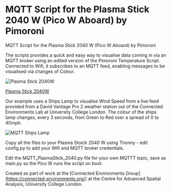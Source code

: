 # MQTT Script for the Plasma Stick 2040 W (Pico W Aboard) by Pimoroni
MQTT Script for the Plasma Stick 2040 W (Pico W Aboard) by Pimoroni

The scripts provides a quick and easy way to visualise data coming in via an MQTT broker using an edited version of the Pimoroni Temperature Script. Connected to Wifi, it subscribes to an MQTT feed, enabling messages to be visualised via changes of Colour. 

![Plasma Stick 2040W ](https://cdn.shopify.com/s/files/1/0174/1800/products/plasma-stick-2040w-2_768x768.jpg?v=1666709554)

[Plasma Stick 2040W ](https://shop.pimoroni.com/products/plasma-stick-2040-w?variant=40359072301139)


Our example uses a Ships Lamp to visualise Wind Speed from a live feed provided from a David Vantage Pro 2 weather station out of the Connected Environments Lab at University College London. The colour of the ships lamp changes, every 3 seconds, from Green to Red over a spread of 0 to 40mph. 


![MQTT Ships Lamp](https://connected-environments.org/wp-content/uploads/2022/11/IMG_1495-scaled.jpeg)

Copy all the files to your Plasma Stoick 2040 W using Thonny - edit config.py to add your Wifi and MQTT broker credentials.

Edit the MQTT_PlasmaStick_2040.py file for your own MQTTT topic, save as main.py so the Pico W runs the script on boot.

Created as part of work at the [Connected Environments Group] (https://connected-environments.org/) at the Centre for Advanced Spatial Analysis, University College London.
